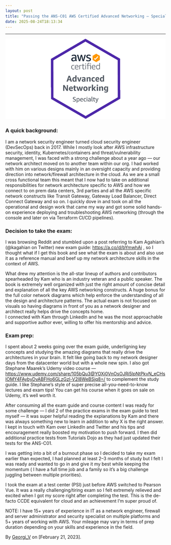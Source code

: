 ```yaml
---
layout: post
title: "Passing the ANS-C01 AWS Certified Advanced Networking — Specialty exam in 4 weeks!"
date: 2025-08-24T18:13:34
---
```


* * *

![](/assets/images/passing-the-ans-c01-aws-certified-advanced-networking-specialty-exam-in-4-weeks-0.png)

### A quick background:

I am a network security engineer turned cloud security engineer (DevSecOps) back in 2017. While I mostly look after AWS infrastructure security, identity, Kubernetes/containers and threat/vulnerability management, I was faced with a strong challenge about a year ago — our network architect moved on to another team within our org. I had worked with him on various designs mainly in an oversight capacity and providing direction into network/firewall architecture in the cloud. As we are a small cross functional team this meant that I now had to take on additional responsibilities for network architecture specific to AWS and how we connect to on prem data centers, 3rd parties and all the AWS specific network constructs like Transit Gateway, Gateway Load Balancer, Direct Connect Gateway and so on. I quickly dove in and took on all the operational and design work that came my way and got some solid hands-on experience deploying and troubleshooting AWS networking (through the console and later on via Terraform CI/CD pipelines).

### Decision to take the exam:

I was browsing Reddit and stumbled upon a post referring to Kam Agahian’s (@kagahian on Twitter) new exam guide: <https://a.co/d/bYmwhAi> , so I thought what if I get this book and see what the exam is about and also use it as a reference manual and beef up my network architecture skills in the context of AWS.

What drew my attention is the all-star lineup of authors and contributors spearheaded by Kam who is an industry veteran and a public speaker. The book is extremely well organized with just the right amount of concise detail and explanation of all the key AWS networking constructs. A huge bonus for the full color network diagrams which help enforce the understanding of all the design and architecture patterns. The actual exam is not focused on visuals so having diagrams in front of you as a network designer and architect really helps drive the concepts home.  
I connected with Kam through LinkedIn and he was the most approachable and supportive author ever, willing to offer his mentorship and advice.

### Exam prep:

I spent about 2 weeks going over the exam guide, underligning key concepts and studying the amazing diagrams that really drive the architectures in your brain. It felt like going back to my network designer days from the datacenter world but with a whole new spin. I also got Stephane Maarek’s Udemy video course — <https://www.udemy.com/share/105bQu3@YOXi0VnOsOJRi5lpNtPkvN_eCHsIOMY4FAybyDvABFHo6GLzGzl-V2l8WeBSjq8=/> to complement the study guide. I like Stephane’s style of super precise all-you-need-to-know lectures and exam tips! You can get his course when it goes on sale on Udemy, it’s well worth it.

After consuming all the exam guide and course content I was ready for some challenge — I did 2 of the practice exams in the exam guide to test myself — it was super helpful reading the explanations by Kam and there was always something new to learn in addition to why X is the right answer. I kept in touch with Kam over LinkedIn and Twitter and his tips and encouragement really boosted my motivation to push forward. I then did additional practice tests from Tutorials Dojo as they had just updated their tests for the ANS-C01.

I was getting into a bit of a burnout phase so I decided to take my exam earlier than expected, I had planned at least 2–3 months of study but I felt I was ready and wanted to go in and give it my best while keeping the momentum ( I have a full time job and a family so it’s a big challenge juggling between multiple priorities).

I took the exam at a test center (PSI) just before AWS switched to Pearson Vue. It was a really challenging/tiring exam so I felt extremely relieved and excited when I got my score right after completing the test. This is the de-facto CCDE equivalent for cloud and an achievement I’m super proud of.

NOTE: I have 15+ years of experience in IT as a network engineer, firewall and server administrator and security specialist on multiple platforms and 5+ years of working with AWS. Your mileage may vary in terms of prep duration depending on your skills and experience in the field.

By [Georgi_V](https://www.linkedin.com/in/gvoden/) on [February 21, 2023].
